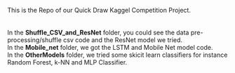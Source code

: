This is the Repo of our Quick Draw Kaggel Competition Project.<br>
<br>
<br>
In the **Shuffle_CSV_and_ResNet** folder, you could see the data pre-processing/shuffle csv code and the ResNet model we tried.<br>
In the **Mobile_net** folder, we got the LSTM and Mobile Net model code.<br>
In the **OtherModels** folder, we tried some skicit learn classifiers for instance Random Forest, k-NN and MLP Classifier.<br>
